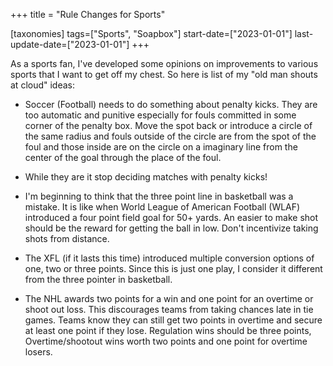+++
title = "Rule Changes for Sports"

[taxonomies]
tags=["Sports", "Soapbox"]
start-date=["2023-01-01"]
last-update-date=["2023-01-01"]
+++

As a sports fan, I've developed some opinions on improvements to various sports that I want to get
off my chest. So here is list of my "old man shouts at cloud" ideas:

- Soccer (Football) needs to do something about penalty kicks. They are too automatic and punitive especially 
for fouls committed in some corner of the penalty box. Move the spot back or introduce a circle of the same radius and fouls outside of the circle are from the spot of the foul and those inside are on the circle on a imaginary line from the center of the goal through the place of the foul.

- While they are it stop deciding matches with penalty kicks!

- I'm beginning to think that the three point line in basketball was a mistake. It is like when World League of American Football (WLAF) introduced a four point field goal for 50+ yards. An easier to make shot should be the reward for getting the ball in low. Don't incentivize taking shots from distance.

- The XFL (if it lasts this time) introduced multiple conversion options of one, two or three points. Since this is just one play, I consider it different from the three pointer in basketball.

- The NHL awards two points for a win and one point for an overtime or shoot out loss. This discourages teams from taking chances late in tie games. Teams know they can still get two points in overtime and secure at least one point if they lose. Regulation wins should be three points, Overtime/shootout wins worth two points and one point for overtime losers. 